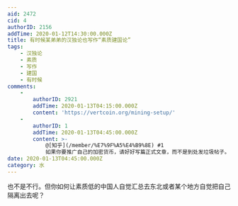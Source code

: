 ```yaml
---
aid: 2472
cid: 4
authorID: 2156
addTime: 2020-01-12T14:30:00.000Z
title: 有时候某弟弟的汉独论也写作“素质建国论”
tags:
    - 汉独论
    - 素质
    - 写作
    - 建国
    - 有时候
comments:
    -
        authorID: 2921
        addTime: 2020-01-13T04:15:00.000Z
        content: 'https://vertcoin.org/mining-setup/'
    -
        authorID: 1
        addTime: 2020-01-13T04:45:00.000Z
        content: >-
            @[知乎](/member/%E7%9F%A5%E4%B9%8E) #1
            如果你要推广自己的加密货币，请好好写篇正式文章，而不是到处发垃圾帖子。
date: 2020-01-13T04:45:00.000Z
category: 水
---
```


也不是不行。但你如何让素质低的中国人自觉汇总去东北或者某个地方自觉把自己隔离出去呢？

